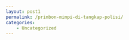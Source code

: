 ```yaml
---
layout: post1
permalink: /primbon-mimpi-di-tangkap-polisi/
categories:
    - Uncategorized
---
```


